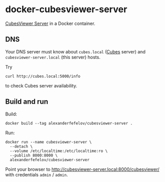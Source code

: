 # docker-cubesviewer-server

[CubesViewer Server](https://github.com/jjmontesl/cubesviewer-server) in a Docker container.

## DNS

Your DNS server must know about `cubes.local` ([Cubes](https://github.com/DataBrewery/cubes) server) and `cubesviewer-server.local` (this server) hosts.

Try

    curl http://cubes.local:5000/info

to check Cubes server availability.

## Build and run

Build:

    docker build --tag alexanderfefelov/cubesviewer-server .

Run:

    docker run --name cubesviewer-server \
      --detach \
      --volume /etc/localtime:/etc/localtime:ro \
      --publish 8000:8000 \
      alexanderfefelov/cubesviewer-server

Point your browser to <http://cubesviewer-server.local:8000/cubesviewer/> with credentials `admin` / `admin`.
